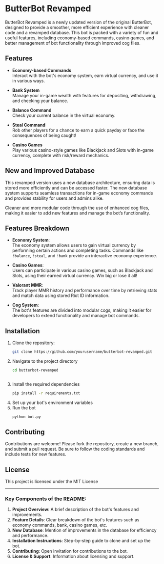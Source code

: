 # ButterBot Revamped

ButterBot Revamped is a newly updated version of the original ButterBot, designed to provide a smoother, more efficient experience with cleaner code and a revamped database. This bot is packed with a variety of fun and useful features, including economy-based commands, casino games, and better management of bot functionality through improved cog files.

## Features

- **Economy-based Commands**  
  Interact with the bot's economy system, earn virtual currency, and use it in various ways.

- **Bank System**  
  Manage your in-game wealth with features for depositing, withdrawing, and checking your balance.

- **Balance Command**  
  Check your current balance in the virtual economy.

- **Steal Command**  
  Rob other players for a chance to earn a quick payday or face the consequences of being caught!

- **Casino Games**  
  Play various casino-style games like Blackjack and Slots with in-game currency, complete with risk/reward mechanics.

## New and Improved Database

This revamped version uses a new database architecture, ensuring data is stored more efficiently and can be accessed faster. The new database system supports seamless transactions for in-game economy commands and provides stability for users and admins alike.

Cleaner and more modular code through the use of enhanced cog files, making it easier to add new features and manage the bot’s functionality.

## Features Breakdown

- **Economy System**:  
  The economy system allows users to gain virtual currency by performing certain actions and completing tasks. Commands like `!balance`, `!steal`, and `!bank` provide an interactive economy experience.

- **Casino Games**:  
  Users can participate in various casino games, such as Blackjack and Slots, using their earned virtual currency. Win big or lose it all!

- **Valorant MMR**:  
  Track player MMR history and performance over time by retrieving stats and match data using stored Riot ID information.

- **Cog System**:  
  The bot's features are divided into modular cogs, making it easier for developers to extend functionality and manage bot commands.

## Installation

1. Clone the repository:
   ```bash
   git clone https://github.com/yourusername/butterbot-revamped.git

2. Navigate to the project directory
   ```bash
   cd butterbot-revamped
  
3. Install the required dependencies
   ```bash
   pip install -r requirements.txt
4. Set up your bot's environment variables
5. Run the bot
   ```bash
   python bot.py
   
## Contributing
Contributions are welcome! Please fork the repository, create a new branch, and submit a pull request. Be sure to follow the coding standards and include tests for new features.

## License
This project is licensed under the MIT License

---

### Key Components of the README:
1. **Project Overview**: A brief description of the bot's features and improvements.
2. **Feature Details**: Clear breakdown of the bot's features such as economy commands, bank, casino games, etc.
3. **New Database**: Mention of improvements in the database for efficiency and performance.
4. **Installation Instructions**: Step-by-step guide to clone and set up the bot.
5. **Contributing**: Open invitation for contributions to the bot.
6. **License & Support**: Information about licensing and support.

